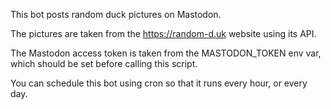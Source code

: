 This bot posts random duck pictures on Mastodon.

The pictures are taken from the https://random-d.uk website using its API.

The Mastodon access token is taken from the MASTODON_TOKEN env var, which should be set before calling this script.

You can schedule this bot using cron so that it runs every hour, or every day.
